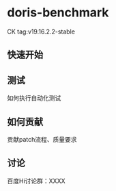 # doris-benchmark
CK tag:v19.16.2.2-stable

## 快速开始

## 测试
如何执行自动化测试

## 如何贡献
贡献patch流程、质量要求

## 讨论
百度Hi讨论群：XXXX
